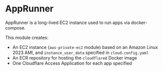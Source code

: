 # AppRunner

AppRunner is a long-lived EC2 instance used to run apps via docker-compose.

This module creates:

- An EC2 instance (`aws-private-ec2` module) based on an Amazon Linux 2023 AMI, and `instance_user_data` specified in `cloud-config.yaml`
- An ECR repository for hosting the `cloudflared` Docker image
- One Cloudflare Access Application for each app specified
